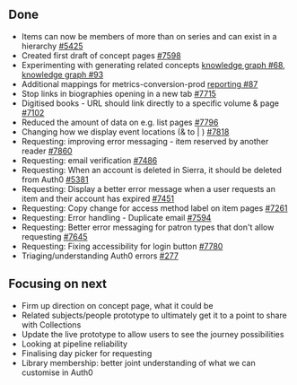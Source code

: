 ## Done
-	Items can now be members of more than on series and can exist in a  hierarchy [#5425](https://github.com/wellcomecollection/platform/issues/5425)
-	Created first draft of concept pages [#7598](https://github.com/wellcomecollection/wellcomecollection.org/issues/7598)
-	Experimenting with generating related concepts [knowledge graph #68](https://github.com/wellcomecollection/knowledge-graph/issues/68), [knowledge graph #93](https://github.com/wellcomecollection/knowledge-graph/issues/93)
-	Additional mappings for metrics-conversion-prod [reporting #87](https://github.com/wellcomecollection/reporting/issues/87)
-	Stop links in biographies opening in a new tab [#7715](https://github.com/wellcomecollection/wellcomecollection.org/issues/7715)
-	Digitised books - URL should link directly to a specific volume & page [#7102](https://github.com/wellcomecollection/wellcomecollection.org/issues/7102)
-	Reduced the amount of data on e.g. list pages [#7796](https://github.com/wellcomecollection/wellcomecollection.org/issues/7796)
-	Changing how we display event locations (& to | ) [#7818](https://github.com/wellcomecollection/wellcomecollection.org/issues/7818)
-	Requesting: improving error messaging - item reserved by another reader [#7860](https://github.com/wellcomecollection/wellcomecollection.org/issues/7860)
-	Requesting: email verification [#7486](https://github.com/wellcomecollection/wellcomecollection.org/issues/7486)
-	Requesting: When an account is deleted in Sierra, it should be deleted from Auth0 [#5381](https://github.com/wellcomecollection/platform/issues/5381)
-	Requesting: Display a better error message when a user requests an item and their account has expired [#7451](https://github.com/wellcomecollection/wellcomecollection.org/issues/7451)
-	Requesting: Copy change for access method label on item pages [#7261](https://github.com/wellcomecollection/wellcomecollection.org/issues/7261)
-	Requesting: Error handling - Duplicate email [#7594](https://github.com/wellcomecollection/wellcomecollection.org/issues/7594)
-	Requesting: Better error messaging for patron types that don't allow requesting [#7645](https://github.com/wellcomecollection/wellcomecollection.org/issues/7645)
-	Requesting: Fixing accessibility for login button [#7780](https://github.com/wellcomecollection/wellcomecollection.org/issues/7780)
-	Triaging/understanding Auth0 errors [#277](https://github.com/wellcomecollection/identity/issues/277)


## Focusing on next
-	Firm up direction on concept page, what it could be
-	Related subjects/people prototype to ultimately get it to a point to share with Collections
-	Update the live prototype to allow users to see the journey possibilities
-	Looking at pipeline reliability
-	Finalising day picker for requesting
-	Library membership: better joint understanding of what we can customise in Auth0
